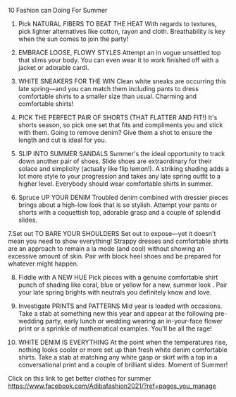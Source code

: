 10 Fashion can Doing For Summer

1. Pick NATURAL FIBERS TO BEAT THE HEAT 
With regards to textures, pick lighter alternatives like cotton, rayon and cloth. Breathability is key when the sun comes to join the party! 

2. EMBRACE LOOSE, FLOWY STYLES 
Attempt an in vogue unsettled top that slims your body. You can even wear it to work finished off with a jacket or adorable cardi. 

3. WHITE SNEAKERS FOR THE WIN 
Clean white sneaks are occurring this late spring—and you can match them including pants to dress comfortable shirts to a smaller size than usual. Charming and comfortable shirts!

4. PICK THE PERFECT PAIR OF SHORTS (THAT FLATTER AND FIT!) 
It's shorts season, so pick one set that fits and compliments you and stick with them. Going to remove denim? Give them a shot to ensure the length and cut is ideal for you. 

5. SLIP INTO SUMMER SANDALS 
Summer's the ideal opportunity to track down another pair of shoes. Slide shoes are extraordinary for their solace and simplicity (actually like flip lemon!). A striking shading adds a lot more style to your progression and takes any late spring outfit to a higher level. Everybody should wear comfortable shirts in summer.

6. Spruce UP YOUR DENIM 
Troubled denim combined with dressier pieces brings about a high-low look that is so stylish. Attempt your pants or shorts with a coquettish top, adorable grasp and a couple of splendid slides.

7.Set out TO BARE YOUR SHOULDERS 
Set out to expose—yet it doesn't mean you need to show everything! Strappy dresses and comfortable shirts are an approach to remain a la mode (and cool) without showing an excessive amount of skin. Pair with block heel shoes and be prepared for whatever might happen. 

8. Fiddle with A NEW HUE 
Pick pieces with a genuine comfortable shirt punch of shading like coral, blue or yellow for a new, summer look . Pair your late spring brights with neutrals you definitely know and love. 

9. Investigate PRINTS and PATTERNS 
Mid year is loaded with occasions. Take a stab at something new this year and appear at the following pre-wedding party, early lunch or wedding wearing an in-your-face flower print or a sprinkle of mathematical examples. You'll be all the rage!

10. WHITE DENIM IS EVERYTHING 
At the point when the temperatures rise, nothing looks cooler or more set up than fresh white denim comfortable shirts. Take a stab at matching any white gasp or skirt with a top in a conversational print and a couple of brilliant slides. Moment of Summer!

Click on this link to get better clothes for summer 
https://www.facebook.com/Adibafashion2021/?ref=pages_you_manage
